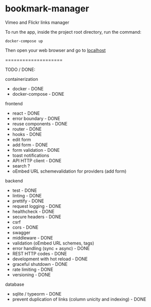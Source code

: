 # bookmark-manager

Vimeo and Flickr links manager

To run the app, inside the project root directory, run the command:

`docker-compose up`

Then open your web browser and go to [localhost](http://localhost)

====================

TODO / DONE:

containerization

- docker - DONE
- docker-compose - DONE

frontend

- react - DONE
- error boundary - DONE
- reuse components - DONE
- router - DONE
- hooks - DONE
- edit form
- add form - DONE
- form validation - DONE
- toast notifications
- API HTTP client - DONE
- search ?
- oEmbed URL schemevalidation for providers (add form)

backend

- test - DONE
- linting - DONE
- prettify - DONE
- request logging - DONE
- healthcheck - DONE
- secure headers - DONE
- csrf
- cors - DONE
- swagger
- middleware - DONE
- validation (oEmbed URL schemes, tags)
- error handling (sync + async) - DONE
- REST HTTP codes - DONE
- development with hot reload - DONE
- graceful shutdown - DONE
- rate limiting - DONE
- versioning - DONE

database

- sqlite / typeorm - DONE
- prevent duplication of links (column unicity and indexing) - DONE
